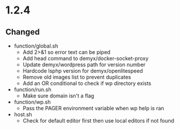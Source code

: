 # 1.2.4
## Changed
- function/global.sh
    - Add 2>&1 so error text can be piped
    - Add head command to demyx/docker-socket-proxy
    - Update demyx/wordpress path for version number
    - Hardcode lsphp version for demyx/openlitespeed
    - Remove old images list to prevent duplicates
    - Add an OR conditional to check if wp directory exists
- function/run.sh
    - Make sure domain isn't a flag
- function/wp.sh
    - Pass the PAGER environment variable when wp help is ran
- host.sh
    - Check for default editor first then use local editors if not found
